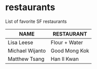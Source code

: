 # restaurants
List of favorite SF restaurants

 NAME | RESTAURANT 
---|---
Lisa Leese | Flour + Water
Michael Wijanto | Good Mong Kok
Matthew Tsang | Han Il Kwan